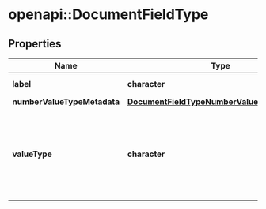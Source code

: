 # openapi::DocumentFieldType

## Properties
Name | Type | Description | Notes
------------ | ------------- | ------------- | -------------
**label** | **character** | Descriptive name of this field type. | 
**numberValueTypeMetadata** | [**DocumentFieldTypeNumberValueTypeMetadata**](DocumentFieldType_numberValueTypeMetadata.md) |  | [optional] 
**valueType** | **character** | The kind of value that can be submitted for this fieldType. It should be either ValueType_Number, ValueType_String, or ValueType_Photo. | 


